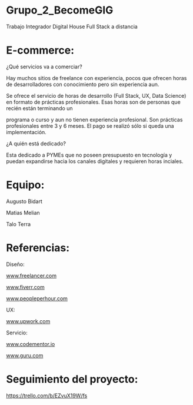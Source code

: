 # Grupo_2_BecomeGIG

  Trabajo Integrador Digital House Full Stack a distancia

# E-commerce:

  ¿Qué servicios va a comerciar?
  
  Hay muchos sitios de freelance con experiencia, pocos que ofrecen horas de desarrolladores con conocimiento pero sin experiencia aun.  
  
  Se ofrece el servicio de horas de desarrollo (Full Stack, UX, Data Science) en formato de prácticas profesionales.  Esas horas son de personas que recién están terminando un   
  
  programa o curso y aun no tienen experiencia profesional. Son prácticas profesionales entre 3 y 6 meses. El pago se realizó sólo si queda una implementación.  
  
  ¿A quién está dedicado?
  
  Esta dedicado a PYMEs que no poseen presupuesto en tecnología y puedan expandirse hacia los canales digitales y requieren horas inciales.
  
  
# Equipo:
  
  Augusto Bidart
 
  Matias Melian
  
  Talo Terra
  
# Referencias:

Diseño:

www.freelancer.com

www.fiverr.com

www.peopleperhour.com


UX:

www.upwork.com


Servicio:

www.codementor.io

www.guru.com


# Seguimiento del proyecto:

https://trello.com/b/EZvuX19W/fs
  

